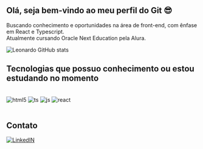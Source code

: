 ## Olá, seja bem-vindo ao meu perfil do Git 😎
Buscando conhecimento e oportunidades na área de front-end, com ênfase em React e Typescript. <br/>
Atualmente cursando Oracle Next Education pela Alura.


![Leonardo GitHub stats](https://github-readme-stats.vercel.app/api?username=leonardonasc&show_icons=true&theme=dracula) 

## Tecnologias que possuo conhecimento ou estou estudando no momento
<div style="display: inline_block"><br/>
    <img align="center" alt="html5" src="https://img.shields.io/badge/HTML5-E34F26?style=for-the-badge&logo=html5&logoColor=white" />
    <img align="center" alt="ts" src="https://img.shields.io/badge/TypeScript-007ACC?style=for-the-badge&logo=typescript&logoColor=white" />
    <img align="center" alt="js" src="https://img.shields.io/badge/JavaScript-323330?style=for-the-badge&logo=javascript&logoColor=F7DF1E" />
    <img align="center" alt="react" src="https://img.shields.io/badge/React-20232A?style=for-the-badge&logo=react&logoColor=61DAFB" />
</div> <br/>
    
##  Contato 

[![LinkedIN](https://img.shields.io/badge/LinkedIn-0077B5?style=for-the-badge&logo=linkedin&logoColor=white)](https://www.linkedin.com/in/leonardownascimento/)
